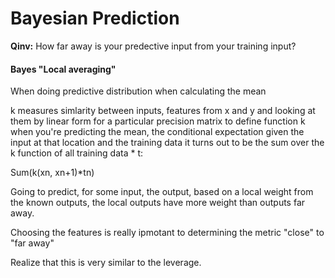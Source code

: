 # Bayesian Prediction

**Qinv:** How far away is your predective input from your training input?

#### Bayes "Local averaging"

When doing predictive distribution when calculating the mean

k measures simlarity between inputs, features from x and y and looking at them by linear form for a particular precision matrix to define function k when you're predicting the mean, the conditional expectation given the input at that location and the training data it turns out to be the sum over the k function of all training data * t:

Sum(k(xn, xn+1)*tn)

Going to predict, for some input, the output, based on a local weight from the known outputs, the local outputs have more weight than outputs far away.

Choosing the features is really ipmotant to determining the metric "close" to "far away"

Realize that this is very similar to the leverage.

